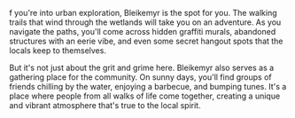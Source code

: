 f you're into urban exploration, Bleikemyr is the spot for you. The walking trails that wind through the wetlands will take you on an adventure. As you navigate the paths, you'll come across hidden graffiti murals, abandoned structures with an eerie vibe, and even some secret hangout spots that the locals keep to themselves.

But it's not just about the grit and grime here. Bleikemyr also serves as a gathering place for the community. On sunny days, you'll find groups of friends chilling by the water, enjoying a barbecue, and bumping tunes. It's a place where people from all walks of life come together, creating a unique and vibrant atmosphere that's true to the local spirit.
